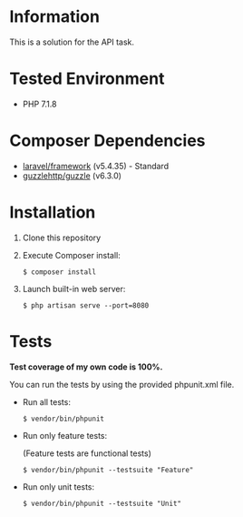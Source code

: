 # Information

This is a solution for the API task.

# Tested Environment

*   PHP 7.1.8

# Composer Dependencies

*   [laravel/framework] (v5.4.35) - Standard
*   [guzzlehttp/guzzle] (v6.3.0)

# Installation

1.  Clone this repository
1.  Execute Composer install:

    ```console
    $ composer install
    ```

1.  Launch built-in web server:

    ```console
    $ php artisan serve --port=8080
    ```

# Tests

**Test coverage of my own code is 100%.**

You can run the tests by using the provided phpunit.xml file.

*   Run all tests:

    ```console
    $ vendor/bin/phpunit
    ```

*   Run only feature tests:

    (Feature tests are functional tests)

    ```console
    $ vendor/bin/phpunit --testsuite "Feature"
    ```

*   Run only unit tests:

    ```console
    $ vendor/bin/phpunit --testsuite "Unit"
    ```

[laravel/framework]: https://packagist.org/packages/laravel/framework
[guzzlehttp/guzzle]: https://packagist.org/packages/guzzlehttp/guzzle
